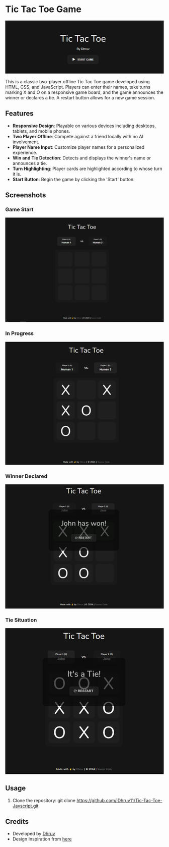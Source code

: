 # Tic Tac Toe Game

![Tic Tac Toe Banner](screenshots/banner.png)

This is a classic two-player offline Tic Tac Toe game developed using HTML, CSS, and JavaScript. Players can enter their names, take turns marking X and O on a responsive game board, and the game announces the winner or declares a tie. A restart button allows for a new game session.

## Features

- **Responsive Design**: Playable on various devices including desktops, tablets, and mobile phones.
- **Two Player Offline**: Compete against a friend locally with no AI involvement.
- **Player Name Input**: Customize player names for a personalized experience.
- **Win and Tie Detection**: Detects and displays the winner's name or announces a tie.
- **Turn Highlighting**: Player cards are highlighted according to whose turn it is.
- **Start Button**: Begin the game by clicking the 'Start' button.

## Screenshots

### Game Start

![Game Start](screenshots/start.png)

### In Progress

![Game In Progress](screenshots/in_progress.png)

### Winner Declared

![Winner Declared](screenshots/winner.png)

### Tie Situation

![Tie Situation](screenshots/tie.png)

## Usage

1. Clone the repository:
git clone https://github.com/iDhruv11/Tic-Tac-Toe-Javscript.git

## Credits

- Developed by [Dhruv](https://github.com/iDhruv11)
- Design Inspiration from [here](https://github.com/emuel-vassallo/tic-tac-toe)

